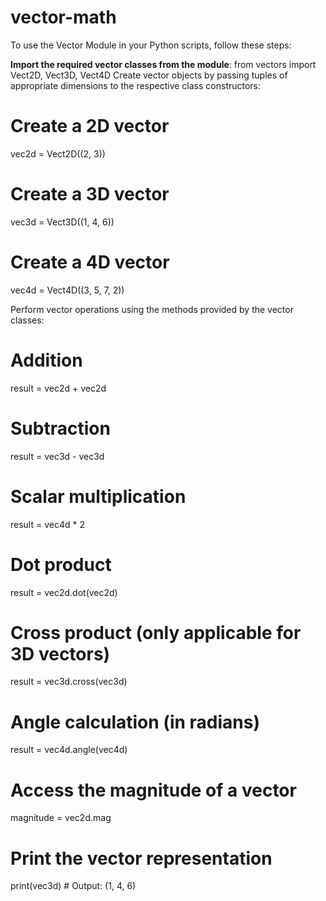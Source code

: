 # vector-math
To use the Vector Module in your Python scripts, follow these steps:

**Import the required vector classes from the module**:
from vectors import Vect2D, Vect3D, Vect4D
Create vector objects by passing tuples of appropriate dimensions to the respective class constructors:

# Create a 2D vector
vec2d = Vect2D((2, 3))

# Create a 3D vector
vec3d = Vect3D((1, 4, 6))

# Create a 4D vector
vec4d = Vect4D((3, 5, 7, 2))

Perform vector operations using the methods provided by the vector classes:
# Addition
result = vec2d + vec2d

# Subtraction
result = vec3d - vec3d

# Scalar multiplication
result = vec4d * 2

# Dot product
result = vec2d.dot(vec2d)

# Cross product (only applicable for 3D vectors)
result = vec3d.cross(vec3d)

# Angle calculation (in radians)
result = vec4d.angle(vec4d)

# Access the magnitude of a vector
magnitude = vec2d.mag

# Print the vector representation
print(vec3d)  # Output: (1, 4, 6)
